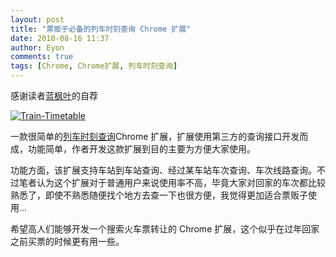 ```yaml
---
layout: post
title: "票贩子必备的列车时刻查询 Chrome 扩展"
date: 2010-08-16 11:37
author: Eyon
comments: true
tags: [Chrome, Chrome扩展, 列车时刻查询]
---
```

感谢读者[蓝枫叶](http://blog.163.com/zibin_5257)的自荐

<a href="http://img.chromi.org/2010/08/Train-Timetable.jpg">![](http://img.chromi.org/2010/08/Train-Timetable-550x450.jpg "Train-Timetable")</a>

一款很简单的[列车时刻查询](https://chrome.google.com/extensions/detail/gplhhncafgchlapekemaflkiebdfffog)Chrome 扩展，扩展使用第三方的查询接口开发而成，功能简单，作者开发这款扩展到目的主要为方便大家使用。

功能方面，该扩展支持车站到车站查询、经过某车站车次查询、车次线路查询。不过笔者认为这个扩展对于普通用户来说使用率不高，毕竟大家对回家的车次都比较熟悉了，即使不熟悉随便找个地方去查一下也很方便，我觉得更加适合票贩子使用...

希望高人们能够开发一个搜索火车票转让的 Chrome 扩展，这个似乎在过年回家之前买票的时候更有用一些。
